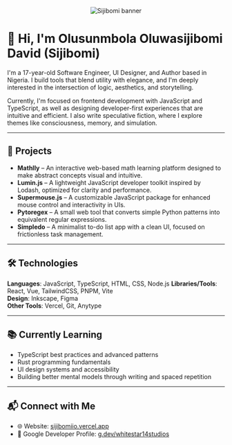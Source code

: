 <p align="center">
<img src="./Youtube Banner - Beauty in Contrast\'s Journey(1).png" alt="Sijibomi banner"/>
</p>

# 👋 Hi, I'm Olusunmbola Oluwasijibomi David (Sijibomi)

I'm a 17-year-old Software Engineer, UI Designer, and Author based in Nigeria. I build tools that blend utility with elegance, and I'm deeply interested in the intersection of logic, aesthetics, and storytelling.

Currently, I'm focused on frontend development with JavaScript and TypeScript, as well as designing developer-first experiences that are intuitive and efficient. I also write speculative fiction, where I explore themes like consciousness, memory, and simulation.

---

## 🚀 Projects

- **Mathlly** – An interactive web-based math learning platform designed to make abstract concepts visual and intuitive.
- **Lumin.js** – A lightweight JavaScript developer toolkit inspired by Lodash, optimized for clarity and performance.
- **Supermouse.js** – A customizable JavaScript package for enhanced mouse control and interactivity in UIs.
- **Pytoregex** – A small web tool that converts simple Python patterns into equivalent regular expressions.
- **Simpledo** – A minimalist to-do list app with a clean UI, focused on frictionless task management.

---

## 🛠️ Technologies

**Languages**: JavaScript, TypeScript, HTML, CSS, Node.js
**Libraries/Tools**: React, Vue, TailwindCSS, PNPM, Vite  
**Design**: Inkscape, Figma  
**Other Tools**: Vercel, Git, Anytype

---

## 📚 Currently Learning

- TypeScript best practices and advanced patterns
- Rust programming fundamentals
- UI design systems and accessibility
- Building better mental models through writing and spaced repetition

---

## 📬 Connect with Me

- 🌐 Website: [sijibomiio.vercel.app](https://sijibomiio.vercel.app)  
- 🔗 Google Developer Profile: [g.dev/whitestar14studios](https://g.dev/whitestar14studios)
